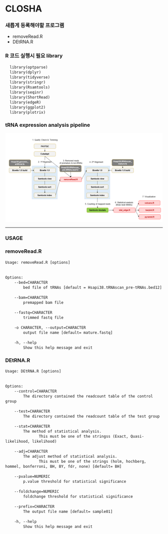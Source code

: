 # CLOSHA  

### 새롭게 등록해야할 프로그램  
  * removeRead.R  
  * DEtRNA.R

### R 코드 실행시 필요 library  
~~~   
  library(optparse)  
  library(dplyr) 
  library(tidyverse)  
  library(stringr)  
  library(Rsamtools)  
  library(seqinr)  
  library(ShortRead)  
  library(edgeR)  
  library(ggplot2)  
  library(plotrix)   
~~~

### tRNA expression analysis pipeline
![Pipeline](./bioexpress_pipeline.png)
  
  
*****************  
### USAGE  
### removeRead.R   
~~~
Usage: removeRead.R [options]


Options:
	--bed=CHARACTER
		bed file of tRNAs [default = Hsapi38.tRNAscan_pre-tRNAs.bed12]

	--bam=CHARACTER
		premapped bam file

	--fastq=CHARACTER
		trimmed fastq file

	-o CHARACTER, --output=CHARACTER
		output file name [default= mature.fastq]

	-h, --help
		Show this help message and exit
~~~   
 
### DEtRNA.R
~~~
Usage: DEtRNA.R [options]


Options:
	--control=CHARACTER
		The directory contained the readcount table of the control group

	--test=CHARACTER
		The directory contained the readcount table of the test group

	--stat=CHARACTER
		The method of statistical analysis.
               This must be one of the stringss (Exact, Quasi-likelihood, likelihood) 

	--adj=CHARACTER
		The adjust method of statistical analysis.
               This must be one of the strings (holm, hochberg, hommel, bonferroni, BH, BY, fdr, none) [default= BH]

	--pvalue=NUMERIC
		p.value threshold for statistical significance

	--foldchange=NUMERIC
		foldchange threshold for statistical significance

	--prefix=CHARACTER
		The output file name [default= sample01]

	-h, --help
		Show this help message and exit   
~~~
